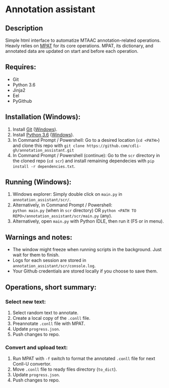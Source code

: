 # Annotation assistant

## Description

Simple html interface to automatize MTAAC annotation-related operations. Heavly relies on [MPAT](https://github.com/cdli-gh/morphology-pre-annotation-tool) for its core operations.
MPAT, its dictionary, and annotated data are updated on start and before each operation.

## Requires:
- Git
- Python 3.6
- Jinja2
- Eel
- PyGithub

## Installation (Windows):
1. Install [Git](https://www.atlassian.com/git/tutorials/install-git) ([Windows](https://github.com/git-for-windows/git/releases/download/v2.17.0.windows.1/Git-2.17.0-64-bit.exe)).
2. Install [Python 3.6](https://www.python.org/downloads/release/python-365/) ([Windows](https://www.python.org/ftp/python/3.6.5/python-3.6.5-amd64.exe)).
3. In Command Prompt / Powershell: Go to a desired location (`cd <PATH>`) and clone this repo with `git clone https://github.com/cdli-gh/annotation_assistant.git`
4. In Command Prompt / Powershell (continue): Go to the `scr` directory in the cloned repo (`cd scr`) and install remaining dependecies with `pip install -r dependencies.txt`.

## Running (Windows):
1. Windows explorer: Simply double click on `main.py` in `annotation_assistant/scr/`.
2. Alternatively, in Command Prompt / Powershell:\
`python main.py` (when in `scr` directory) OR `python <PATH TO REPO>/annotation_assistant/scr/main.py` (any).
3. Alternatively, open `main.py` with Python IDLE, then run it (F5 or in menu).

## Warnings and notes:
- The window might freeze when running scripts in the background. Just wait for them to finish.
- Logs for each session are stored in `annotation_assistant/scr/console.log`.
- Your Github credentials are stored locally if you choose to save them.

## Operations, short summary:

### Select new text:
1. Select random text to annotate.
2. Create a local copy of the `.conll` file.
3. Preannotate `.conll` file with MPAT.
4. Update `progress.json`.
5. Push changes to repo.

### Convert and upload text:
1. Run MPAT with `-f` switch to format the annotated `.conll` file for next Conll-U convertor.
2. Move `.conll` file to ready files directory (`to_dict`).
3. Update `progress.json`.
4. Push changes to repo.
